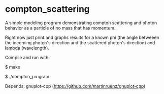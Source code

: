 # compton_scattering
A simple modeling program demonstrating compton scattering and photon behavior as a particle of no mass that has momentum.

Right now just print and graphs results for a known phi (the angle betweeen the incoming photon's direction and the scattered photon's direction) and lambda (wavelength). 

Compile and run with:

$ make

$ ./compton_program


Depends: gnuplot-cpp (https://github.com/martinruenz/gnuplot-cpp)
